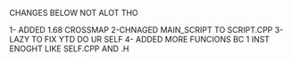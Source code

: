 CHANGES BELOW NOT ALOT THO

1- ADDED 1.68 CROSSMAP
2-CHNAGED MAIN_SCRIPT TO SCRIPT.CPP
3- LAZY TO FIX YTD DO UR SELF
4- ADDED MORE FUNCIONS BC 1 INST ENOGHT LIKE SELF.CPP AND .H
